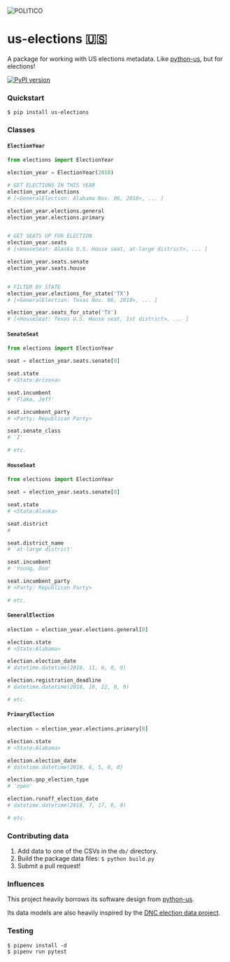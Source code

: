 ![POLITICO](https://www.politico.com/interactives/cdn/images/badge.svg)

# us-elections 🇺🇸

A package for working with US elections metadata. Like [python-us](https://github.com/unitedstates/python-us), but for elections!

[![PyPI version](https://badge.fury.io/py/us-elections.svg)](https://badge.fury.io/py/us-elections)

### Quickstart

```
$ pip install us-elections
```

### Classes

#### `ElectionYear`

```python
from elections import ElectionYear

election_year = ElectionYear(2018)

# GET ELECTIONS IN THIS YEAR
election_year.elections
# [<GeneralElection: Alabama Nov. 06, 2018>, ... ]

election_year.elections.general
election_year.elections.primary


# GET SEATS UP FOR ELECTION
election_year.seats
# [<HouseSeat: Alaska U.S. House seat, at-large district>, ... ]

election_year.seats.senate
election_year.seats.house


# FILTER BY STATE
election_year.elections_for_state('TX')
# [<GeneralElection: Texas Nov. 06, 2018>, ... ]

election_year.seats_for_state('TX')
# [<HouseSeat: Texas U.S. House seat, 1st district>, ... ]
```

#### `SenateSeat`

```python
from elections import ElectionYear

seat = election_year.seats.senate[0]

seat.state
# <State:Arizona>

seat.incumbent
# 'Flake, Jeff'

seat.incumbent_party
# <Party: Republican Party>

seat.senate_class
# 'I'

# etc.
```

#### `HouseSeat`

```python
from elections import ElectionYear

seat = election_year.seats.senate[0]

seat.state
# <State:Alaska>

seat.district
#

seat.district_name
# 'at-large district'

seat.incumbent
# 'Young, Don'

seat.incumbent_party
# <Party: Republican Party>

# etc.
```
#### `GeneralElection`

```python
election = election_year.elections.general[0]

election.state
# <State:Alabama>

election.election_date
# datetime.datetime(2018, 11, 6, 0, 0)

election.registration_deadline
# datetime.datetime(2018, 10, 22, 0, 0)

# etc.
```
#### `PrimaryElection`

```python
election = election_year.elections.primary[0]

election.state
# <State:Alabama>

election.election_date
# datetime.datetime(2018, 6, 5, 0, 0)

election.gop_election_type
# 'open'

election.runoff_election_date
# datetime.datetime(2018, 7, 17, 0, 0)

# etc.
```

### Contributing data

1. Add data to one of the CSVs in the `db/` directory.
2. Build the package data files: `$ python build.py`
3. Submit a pull request!

### Influences

This project heavily borrows its software design from [python-us](https://github.com/unitedstates/python-us).

Its data models are also heavily inspired by the [DNC election data project](https://github.com/democrats/data).

### Testing

```
$ pipenv install -d
$ pipenv run pytest
```
